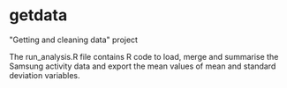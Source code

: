 # getdata
"Getting and cleaning data" project

The run_analysis.R file contains R code to load, merge and summarise the Samsung activity data and export the mean values of mean and standard deviation variables.

